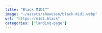 ```yaml
---
title: "Black M1D1™"
image: "~/assets/showcase/black-m1d1.webp"
url: "https://m1d1.black"
categories: ["landing-page"]
---
```

